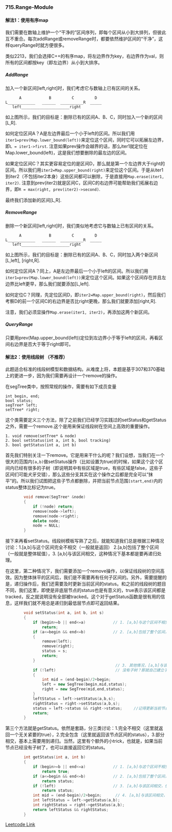 ### 715.Range-Module

#### 解法1：使用有序map

我们需要在数轴上维护一个“干净的”区间序列，即每个区间从小到大排列，但彼此互不重合。每次addRange或removeRange时，都要依然维护区间的“干净”，这样queryRange时就方便很多。

类似2213，我们会选择C++的有序map，将左边界作为key，右边界作为val，则所有的区间都按key（即左边界）从小到大排序。

##### AddRange
加入一个新区间[left,right]时，我们考虑它与数轴上已有区间的关系。
```
      A            B         C         D
L____________   ______  __________R  _____
   left_____________________right
```
如上图所示，我们的目标是：删除已有的区间A、B、C，同时加入一个新的区间[L,R].

如何定位区间A？A是左边界最后一个小于left的区间。所以我们用```iter1=prev(Map.lower_bound(left))```来定位这个区间，同时它可以拓展左边界，即```L = iter1->first```. 注意如果prev操作会越界的话，那么iter1就定位在Map.lower_bound(left)，这是我们想要删除的最左边的区间。

如果定位区间C？其实更容易定位的是区间D，那么就是第一个左边界大于right的区间。所以我们用```iter2=Map.upper_bound(right)```来定位这个区间。于是从iter1到iter2（不包括iter2本身）这些区间都可以删除，于是直接用```Map.erase(iter1, iter2)```. 注意到prev(iter2)就是区间C，区间C的右边界可能帮助我们拓展右边界，即```R = max(right, prev(iter2)->second)```.

最终我们添加新的区间[L,R].

##### RemoveRange
删除一个新区间[left,right]时，我们类似地考虑它与数轴上已有区间的关系。
```
      A            B         C         D
L____________   ______  __________R  _____
   left_____________________right
```
如上图所示，我们的目标是：删除已有的区间A、B、C，同时加入两个新区间[L,left], [right,R].

如何定位区间A？同上，A是左边界最后一个小于left的区间。所以我们用```iter1=prev(Map.lower_bound(left))```来定位这个区间。如果这个区间存在并且左边界比left更早，那么我们就要添加[L,left].

如何定位C？同理，先定位区间D，即```iter2=Map.upper_bound(right)```，然后我们考察D的前一个区间C的右边界是否比right更晚，那么我们就要添加[right,R].

注意，我们必须显操作```Map.erase(iter1, iter2)```，再添加这两个新区间。

##### QueryRange

只要用prev(Map.upper_bound(left))定位到左边界小于等于left的区间，再看区间右边界是否大于等于right即可。

#### 解法2：使用线段树 （不推荐）

此题适合标准的线段树模型和数据结构。从难度上将，本题是基于307和370基础上的更进一步，因为我们需要再设计一个remove的操作。

在segTree类中，按照常规的操作，需要有如下成员变量
```
int begin, end;
bool status;
segTree* left;
setTree* right;
```
这个类需要定义三个方法，除了之前我们已经学习实践过的setStatus和getStatus之外，需要一个remove.这个是用来保证线段树在空间上高效的重要操作。
```
1. void remove(setTree* & node)
2. bool setStatus(int a, int b, bool tracking)
3. bool getStatus(int a, int b)
```
首先我们特别关注一下remove。它是用来干什么的呢？我们设想，当我们在一个很大的范围内```[a,b)```做setStatus操作（比如设置为true)的时候，如果这个这个区间内已经有很多的子树（即说明其中有些区域是true，有些区域是false，这些子区间们可能犬牙交错），那么这些分支其实在这个操作之后都是完全可以“抹平”的。所以我们试图把这些子节点都删除，并把当前节点范围```[start,end)```内的status整体比标记为true。
```cpp
        void remove(SegTree* &node)
        {
            if (!node) return;
            remove(node->left);
            remove(node->right);
            delete node;
            node = NULL;
        }
```   
接下来再看setStatus。线段树模板写熟了之后，就能知道我们总是根据三种情况讨论：1.[a,b]与这个区间完全不相交（一般就是返回） 2.[a,b]包括了整个区间（一般就是整体赋值），3. [a,b]与该区间相交，这种情况下基本都是要再递归处理。

在这里，第二种情况下，我们需要添加一个remove操作，以保证线段树的空间高效。因为整体抹平的区间后，我们是不需要再有任何子区间的。另外，需要提醒的是，递归操作后，我们还需要及时更新当前区间的status。和之前的线段树的题目不同，我们这里，即使是非底层节点的status也是有意义的，true表示该区间都是tracked，反之就说明没有全部被tracked。这个对于getStatus函数是很有用的信息，这样我们就不用总是递归到最低层节点即可返回结果。
```cpp        
        void setStatus(int a, int b, int s)
        {
            if (begin>=b || end<=a)            // 1. [a,b]与这个区间不相交，返回原先的状态
                return;                        
            if (a<=begin && end<=b)            // 2. [a,b]包括了整个区间，将该区间抹平
            {
                remove(left);
                remove(right);
                status = s;
                return;
            }         
                                                // 3. 其他情况，[a,b]与该区间相交，需考虑其子树。
            if (!left)                          // 没有子树？那就自己建立子树，子树的status从当前节点继承。
            {
                int mid = (end-begin)/2+begin;
                left = new SegTree(begin,mid,status);
                right = new SegTree(mid,end,status);
            }            
            leftStatus = left->setStatus(a,b,s);
            rightStatus = right->setStatus(a,b,s);
            status = left->status && right->status;     //记得更新当前节点的status
            return;
        }
```
第三个方法就是getStatus。依然是套路，分三类讨论：1.完全不相交（这里就返回一个无关紧要的true），2.完全包含（这里就返回该节点区间的status），3.部分相交，基本上需要用到递归。当然，这里有个额外的小trick，也就是，如果当前节点已经没有子树了，也可以直接返回它的status。
```cpp
        int getStatus(int a, int b)
        {
            if (begin>=b || end<=a)            // 1. [a,b]与这个区间不相交，返回一个不影响结果的状态
                return true;            
            if (a<=begin && end<=b)            // 2. [a,b]包括了整个区间，返回该区间的状态
                return status;                        
            if (!left)                         // 3. [a,b]与该区间相交，但又没有子树，返回整个区间状态
                return status;
            int mid = (end-begin)/2+begin;      // 4. [a,b]与该区间相交，需要考虑其子树
            int leftStatus = left->getStatus(a,b);
            int rightStatus = right->getStatus(a,b);
            return leftStatus && rightStatus;            
        }
```        


[Leetcode Link](https://leetcode.com/problems/range-module)
